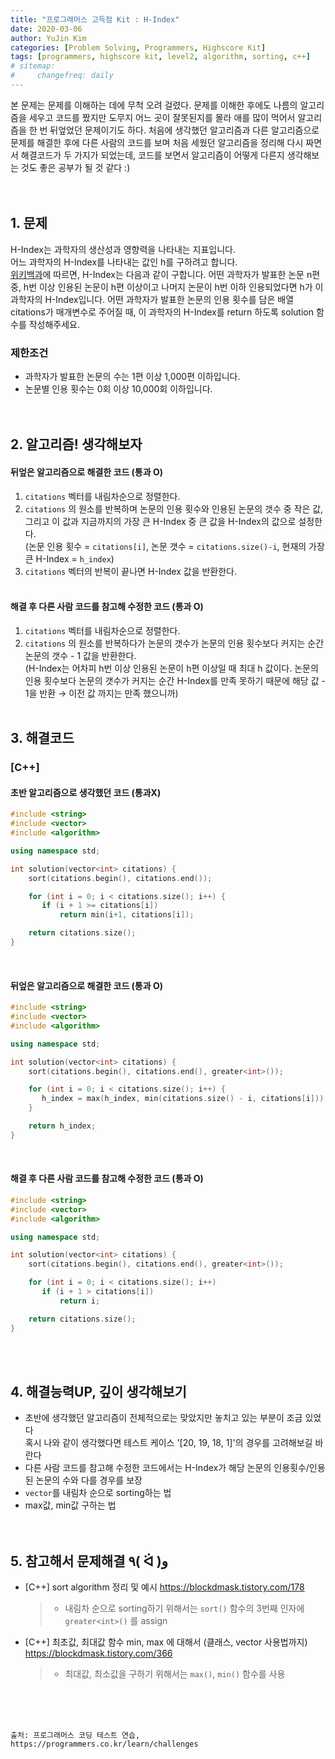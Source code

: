 ```yaml
---
title: "프로그래머스 고득점 Kit : H-Index"
date: 2020-03-06
author: YuJin Kim
categories: [Problem Solving, Programmers, Highscore Kit]
tags: [programmers, highscore kit, level2, algorithm, sorting, c++]
# sitemap:
#     changefreq: daily
---
```


본 문제는 문제를 이해하는 데에 무척 오려 걸렸다. 문제를 이해한 후에도 나름의 알고리즘을 세우고 코드를 짰지만 도무지 어느 곳이 잘못된지를 몰라 애를 많이 먹어서 알고리즘을 한 번 뒤엎었던 문제이기도 하다. 처음에 생각했던 알고리즘과 다른 알고리즘으로 문제를 해결한 후에 다른 사람의 코드를 보며 처음 세웠던 알고리즘을 정리해 다시 짜면서 해결코드가 두 가지가 되었는데, 코드를 보면서 알고리즘이 어떻게 다른지 생각해보는 것도 좋은 공부가 될 것 같다 :)  
<br/>
<br/>

## 1. 문제

H-Index는 과학자의 생산성과 영향력을 나타내는 지표입니다.  
어느 과학자의 H-Index를 나타내는 값인 h를 구하려고 합니다.  
[위키백과](https://en.wikipedia.org/wiki/H-index)에 따르면, H-Index는 다음과 같이 구합니다.
어떤 과학자가 발표한 논문 n편 중, h번 이상 인용된 논문이 h편 이상이고 나머지 논문이 h번 이하 인용되었다면 h가 이 과학자의 H-Index입니다.
어떤 과학자가 발표한 논문의 인용 횟수를 담은 배열 citations가 매개변수로 주어질 때, 이 과학자의 H-Index를 return 하도록 solution 함수를 작성해주세요.

### 제한조건

- 과학자가 발표한 논문의 수는 1편 이상 1,000편 이하입니다.
- 논문별 인용 횟수는 0회 이상 10,000회 이하입니다.
  <br/><br/><br/>

## 2. 알고리즘! 생각해보자

#### 뒤엎은 알고리즘으로 해결한 코드 (통과 O)

1. `citations` 벡터를 내림차순으로 정렬한다.
2. `citations` 의 원소를 반복하며 논문의 인용 횟수와 인용된 논문의 갯수 중 작은 값,  
   그리고 이 값과 지금까지의 가장 큰 H-Index 중 큰 값을 H-Index의 값으로 설정한다.  
   (논문 인용 횟수 = `citations[i]`, 논문 갯수 = `citations.size()-i`, 현재의 가장 큰 H-Index = `h_index`)
3. `citations` 벡터의 반복이 끝나면 H-Index 값을 반환한다.  
   <br/>

#### 해결 후 다른 사람 코드를 참고해 수정한 코드 (통과 O)

1. `citations` 벡터를 내림차순으로 정렬한다.
2. `citations` 의 원소를 반복하다가 논문의 갯수가 논문의 인용 횟수보다 커지는 순간 논문의 갯수 - 1 값을 반환한다.  
   (H-Index는 어차피 h번 이상 인용된 논문이 h편 이상일 때 최대 h 값이다. 논문의 인용 횟수보다 논문의 갯수가 커지는 순간 H-Index를 만족 못하기 때문에 해당 값 - 1을 반환 → 이전 값 까지는 만족 했으니까)
   <br/><br/>

## 3. 해결코드

### [C++]

#### 초반 알고리즘으로 생각했던 코드 (통과X)

```c++
#include <string>
#include <vector>
#include <algorithm>

using namespace std;

int solution(vector<int> citations) {
    sort(citations.begin(), citations.end());

    for (int i = 0; i < citations.size(); i++) {
       if (i + 1 >= citations[i])
           return min(i+1, citations[i]);

    return citations.size();
}
```

<br/>

#### 뒤엎은 알고리즘으로 해결한 코드 (통과 O)

```c++
#include <string>
#include <vector>
#include <algorithm>

using namespace std;

int solution(vector<int> citations) {
    sort(citations.begin(), citations.end(), greater<int>());

    for (int i = 0; i < citations.size(); i++) {
       h_index = max(h_index, min(citations.size() - i, citations[i]));
    }

    return h_index;
}
```

<br/>

#### 해결 후 다른 사람 코드를 참고해 수정한 코드 (통과 O)

```c++
#include <string>
#include <vector>
#include <algorithm>

using namespace std;

int solution(vector<int> citations) {
    sort(citations.begin(), citations.end(), greater<int>());

    for (int i = 0; i < citations.size(); i++)
       if (i + 1 > citations[i])
           return i;

    return citations.size();
}
```

<br/><br/>

## 4. 해결능력UP, 깊이 생각해보기

- 초반에 생각했던 알고리즘이 전체적으로는 맞았지만 놓치고 있는 부분이 조금 있었다  
  혹시 나와 같이 생각했다면 테스트 케이스 '[20, 19, 18, 1]'의 경우를 고려해보길 바란다
- 다른 사람 코드를 참고해 수정한 코드에서는 H-Index가 해당 논문의 인용횟수/인용된 논문의 수와 다를 경우를 보장
- `vector`를 내림차 순으로 sorting하는 법
- max값, min값 구하는 법
  <br/><br/><br/>

## 5. 참고해서 문제해결 ٩( ᐛ )و

- [C++] sort algorithm 정리 및 예시 <https://blockdmask.tistory.com/178>
  > - 내림차 순으로 sorting하기 위해서는 `sort()` 함수의 3번째 인자에 `greater<int>()` 를 assign
- [C++] 최초값, 최대값 함수 min, max 에 대해서 (클래스, vector 사용법까지) <https://blockdmask.tistory.com/366>
  > - 최대값, 최소값을 구하기 위해서는 `max()`, `min()` 함수를 사용

<br/><br/><br/>

```
출처: 프로그래머스 코딩 테스트 연습, https://programmers.co.kr/learn/challenges
```

